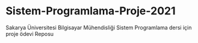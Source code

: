 # Sistem-Programlama-Proje-2021
Sakarya Üniversitesi Bilgisayar Mühendisliği Sistem Programlama dersi için proje ödevi Reposu
